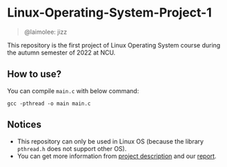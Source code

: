 # Linux-Operating-System-Project-1
> @laimolee: jizz

This repository is the first project of Linux Operating System course during the autumn semester of 2022 at NCU.

## How to use?
You can compile `main.c` with below command:
```
gcc -pthread -o main main.c
```

## Notices
- This repository can only be used in Linux OS (because the library `pthread.h` does not support other OS).
- You can get more information from [project description](https://github.com/yxhong-tw/Linux-Operating-System-Project-1/blob/main/Project_1_Description.pdf) and our [report](https://github.com/yxhong-tw/Linux-Operating-System-Project-1/blob/main/Project_1_Report.pdf).
